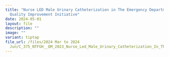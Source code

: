 ```yaml
---
title: "Nurse LED Male Urinary Catheterization in The Emergency Department: A
  Quality Improvement Initiative"
date: 2024-05-01
layout: file
description: ""
image: ""
variant: tiptap
file_url: /files/2024 Mar to 2024
  Jun/C_375_NTFGH__QM_2023_Nurse_Led_Male_Urinary_Catheterization_In_The_Emergency_Department_A_Quality_Improvement_Initiative.pdf
---
```

